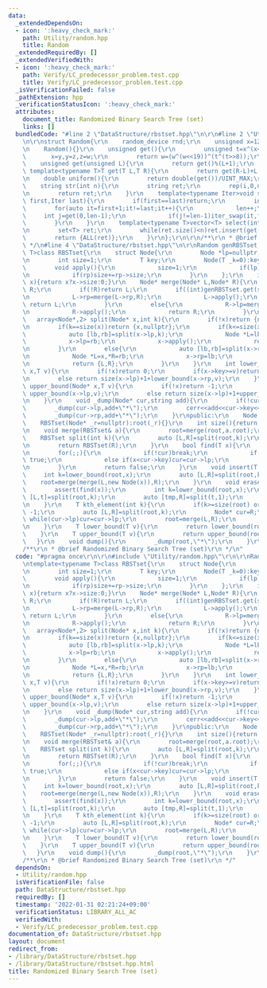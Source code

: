 ```yaml
---
data:
  _extendedDependsOn:
  - icon: ':heavy_check_mark:'
    path: Utility/random.hpp
    title: Random
  _extendedRequiredBy: []
  _extendedVerifiedWith:
  - icon: ':heavy_check_mark:'
    path: Verify/LC_predecessor_problem.test.cpp
    title: Verify/LC_predecessor_problem.test.cpp
  _isVerificationFailed: false
  _pathExtension: hpp
  _verificationStatusIcon: ':heavy_check_mark:'
  attributes:
    document_title: Randomized Binary Search Tree (set)
    links: []
  bundledCode: "#line 2 \"DataStructure/rbstset.hpp\"\n\r\n#line 2 \"Utility/random.hpp\"\
    \n\r\nstruct Random{\r\n    random_device rnd;\r\n    unsigned x=123456789,y=362436069,z=521288629,w=rnd();\r\
    \n    Random(){}\r\n    unsigned get(){\r\n        unsigned t=x^(x<<11);\r\n \
    \       x=y,y=z,z=w;\r\n        return w=(w^(w<<19))^(t^(t>>8));\r\n    }\r\n\
    \    unsigned get(unsigned L){\r\n        return get()%(L+1);\r\n    }\r\n   \
    \ template<typename T>T get(T L,T R){\r\n        return get(R-L)+L;\r\n    }\r\
    \n    double uniform(){\r\n        return double(get())/UINT_MAX;\r\n    }\r\n\
    \    string str(int n){\r\n        string ret;\r\n        rep(i,0,n)ret+=get('a','z');\r\
    \n        return ret;\r\n    }\r\n    template<typename Iter>void shuffle(Iter\
    \ first,Iter last){\r\n        if(first==last)return;\r\n        int len=1;\r\n\
    \        for(auto it=first+1;it!=last;it++){\r\n            len++;\r\n       \
    \     int j=get(0,len-1);\r\n            if(j!=len-1)iter_swap(it,first+j);\r\n\
    \        }\r\n    }\r\n    template<typename T>vector<T> select(int n,T L,T R){\r\
    \n        set<T> ret;\r\n        while(ret.size()<n)ret.insert(get(L,R));\r\n\
    \        return {ALL(ret)};\r\n    }\r\n};\r\n\r\n/**\r\n * @brief Random\r\n\
    \ */\n#line 4 \"DataStructure/rbstset.hpp\"\n\r\nRandom genRBSTset;\r\ntemplate<typename\
    \ T>class RBSTset{\r\n    struct Node{\r\n        Node *lp=nullptr,*rp=nullptr;\r\
    \n        int size=1;\r\n        T key;\r\n        Node(T _k=0):key(_k){}\r\n\
    \        void apply(){\r\n            size=1;\r\n            if(lp)size+=lp->size;\r\
    \n            if(rp)size+=rp->size;\r\n        }\r\n    };\r\n    int size(Node*\
    \ x){return x?x->size:0;}\r\n    Node* merge(Node* L,Node* R){\r\n        if(!L)return\
    \ R;\r\n        if(!R)return L;\r\n        if((int)genRBSTset.get(size(L)+size(R)-1)<size(L)){\r\
    \n            L->rp=merge(L->rp,R);\r\n            L->apply();\r\n           \
    \ return L;\r\n        }\r\n        else{\r\n            R->lp=merge(L,R->lp);\r\
    \n            R->apply();\r\n            return R;\r\n        }\r\n    }\r\n \
    \   array<Node*,2> split(Node* x,int k){\r\n        if(!x)return {nullptr,nullptr};\r\
    \n        if(k==size(x))return {x,nullptr};\r\n        if(k<=size(x->lp)){\r\n\
    \            auto [lb,rb]=split(x->lp,k);\r\n            Node *L=lb,*R=x;\r\n\
    \            x->lp=rb;\r\n            x->apply();\r\n            return {L,R};\r\
    \n        }\r\n        else{\r\n            auto [lb,rb]=split(x->rp,k-size(x->lp)-1);\r\
    \n            Node *L=x,*R=rb;\r\n            x->rp=lb;\r\n            x->apply();\r\
    \n            return {L,R};\r\n        }\r\n    }\r\n    int lower_bound(Node*\
    \ x,T v){\r\n        if(!x)return 0;\r\n        if(x->key>=v)return lower_bound(x->lp,v);\r\
    \n        else return size(x->lp)+1+lower_bound(x->rp,v);\r\n    }\r\n    int\
    \ upper_bound(Node* x,T v){\r\n        if(!x)return -1;\r\n        if(x->key>v)return\
    \ upper_bound(x->lp,v);\r\n        else return size(x->lp)+1+upper_bound(x->rp,v);\r\
    \n    }\r\n    void _dump(Node* cur,string add){\r\n        if(!cur)return;\r\n\
    \        _dump(cur->lp,add+\"*\");\r\n        cerr<<add<<cur->key<<'\\n';\r\n\
    \        _dump(cur->rp,add+\"*\");\r\n    }\r\npublic:\r\n    Node *root;\r\n\
    \    RBSTset(Node* _r=nullptr):root(_r){}\r\n    int size(){return size(root);}\r\
    \n    void merge(RBSTset& a){\r\n        root=merge(root,a.root);\r\n    }\r\n\
    \    RBSTset split(int k){\r\n        auto [L,R]=split(root,k);\r\n        root=L;\r\
    \n        return RBSTset(R);\r\n    }\r\n    bool find(T x){\r\n        Node *cur=root;\r\
    \n        for(;;){\r\n            if(!cur)break;\r\n            if(cur->key==x)return\
    \ true;\r\n            else if(x<cur->key)cur=cur->lp;\r\n            else cur=cur->rp;\r\
    \n        }\r\n        return false;\r\n    }\r\n    void insert(T x){\r\n   \
    \     int k=lower_bound(root,x);\r\n        auto [L,R]=split(root,k);\r\n    \
    \    root=merge(merge(L,new Node(x)),R);\r\n    }\r\n    void erase(T x){\r\n\
    \        assert(find(x));\r\n        int k=lower_bound(root,x);\r\n        auto\
    \ [L,t]=split(root,k);\r\n        auto [tmp,R]=split(t,1);\r\n        root=merge(L,R);\r\
    \n    }\r\n    T kth_element(int k){\r\n        if(k>=size(root) or k<0)return\
    \ -1;\r\n        auto [L,R]=split(root,k);\r\n        Node* cur=R;\r\n       \
    \ while(cur->lp)cur=cur->lp;\r\n        root=merge(L,R);\r\n        return cur->key;\r\
    \n    }\r\n    T lower_bound(T v){\r\n        return lower_bound(root,v);\r\n\
    \    }\r\n    T upper_bound(T v){\r\n        return upper_bound(root,v);\r\n \
    \   }\r\n    void dump(){\r\n        _dump(root,\"*\");\r\n    }\r\n};\r\n\r\n\
    /**\r\n * @brief Randomized Binary Search Tree (set)\r\n */\n"
  code: "#pragma once\r\n\r\n#include \"Utility/random.hpp\"\r\n\r\nRandom genRBSTset;\r\
    \ntemplate<typename T>class RBSTset{\r\n    struct Node{\r\n        Node *lp=nullptr,*rp=nullptr;\r\
    \n        int size=1;\r\n        T key;\r\n        Node(T _k=0):key(_k){}\r\n\
    \        void apply(){\r\n            size=1;\r\n            if(lp)size+=lp->size;\r\
    \n            if(rp)size+=rp->size;\r\n        }\r\n    };\r\n    int size(Node*\
    \ x){return x?x->size:0;}\r\n    Node* merge(Node* L,Node* R){\r\n        if(!L)return\
    \ R;\r\n        if(!R)return L;\r\n        if((int)genRBSTset.get(size(L)+size(R)-1)<size(L)){\r\
    \n            L->rp=merge(L->rp,R);\r\n            L->apply();\r\n           \
    \ return L;\r\n        }\r\n        else{\r\n            R->lp=merge(L,R->lp);\r\
    \n            R->apply();\r\n            return R;\r\n        }\r\n    }\r\n \
    \   array<Node*,2> split(Node* x,int k){\r\n        if(!x)return {nullptr,nullptr};\r\
    \n        if(k==size(x))return {x,nullptr};\r\n        if(k<=size(x->lp)){\r\n\
    \            auto [lb,rb]=split(x->lp,k);\r\n            Node *L=lb,*R=x;\r\n\
    \            x->lp=rb;\r\n            x->apply();\r\n            return {L,R};\r\
    \n        }\r\n        else{\r\n            auto [lb,rb]=split(x->rp,k-size(x->lp)-1);\r\
    \n            Node *L=x,*R=rb;\r\n            x->rp=lb;\r\n            x->apply();\r\
    \n            return {L,R};\r\n        }\r\n    }\r\n    int lower_bound(Node*\
    \ x,T v){\r\n        if(!x)return 0;\r\n        if(x->key>=v)return lower_bound(x->lp,v);\r\
    \n        else return size(x->lp)+1+lower_bound(x->rp,v);\r\n    }\r\n    int\
    \ upper_bound(Node* x,T v){\r\n        if(!x)return -1;\r\n        if(x->key>v)return\
    \ upper_bound(x->lp,v);\r\n        else return size(x->lp)+1+upper_bound(x->rp,v);\r\
    \n    }\r\n    void _dump(Node* cur,string add){\r\n        if(!cur)return;\r\n\
    \        _dump(cur->lp,add+\"*\");\r\n        cerr<<add<<cur->key<<'\\n';\r\n\
    \        _dump(cur->rp,add+\"*\");\r\n    }\r\npublic:\r\n    Node *root;\r\n\
    \    RBSTset(Node* _r=nullptr):root(_r){}\r\n    int size(){return size(root);}\r\
    \n    void merge(RBSTset& a){\r\n        root=merge(root,a.root);\r\n    }\r\n\
    \    RBSTset split(int k){\r\n        auto [L,R]=split(root,k);\r\n        root=L;\r\
    \n        return RBSTset(R);\r\n    }\r\n    bool find(T x){\r\n        Node *cur=root;\r\
    \n        for(;;){\r\n            if(!cur)break;\r\n            if(cur->key==x)return\
    \ true;\r\n            else if(x<cur->key)cur=cur->lp;\r\n            else cur=cur->rp;\r\
    \n        }\r\n        return false;\r\n    }\r\n    void insert(T x){\r\n   \
    \     int k=lower_bound(root,x);\r\n        auto [L,R]=split(root,k);\r\n    \
    \    root=merge(merge(L,new Node(x)),R);\r\n    }\r\n    void erase(T x){\r\n\
    \        assert(find(x));\r\n        int k=lower_bound(root,x);\r\n        auto\
    \ [L,t]=split(root,k);\r\n        auto [tmp,R]=split(t,1);\r\n        root=merge(L,R);\r\
    \n    }\r\n    T kth_element(int k){\r\n        if(k>=size(root) or k<0)return\
    \ -1;\r\n        auto [L,R]=split(root,k);\r\n        Node* cur=R;\r\n       \
    \ while(cur->lp)cur=cur->lp;\r\n        root=merge(L,R);\r\n        return cur->key;\r\
    \n    }\r\n    T lower_bound(T v){\r\n        return lower_bound(root,v);\r\n\
    \    }\r\n    T upper_bound(T v){\r\n        return upper_bound(root,v);\r\n \
    \   }\r\n    void dump(){\r\n        _dump(root,\"*\");\r\n    }\r\n};\r\n\r\n\
    /**\r\n * @brief Randomized Binary Search Tree (set)\r\n */"
  dependsOn:
  - Utility/random.hpp
  isVerificationFile: false
  path: DataStructure/rbstset.hpp
  requiredBy: []
  timestamp: '2022-01-31 02:21:24+09:00'
  verificationStatus: LIBRARY_ALL_AC
  verifiedWith:
  - Verify/LC_predecessor_problem.test.cpp
documentation_of: DataStructure/rbstset.hpp
layout: document
redirect_from:
- /library/DataStructure/rbstset.hpp
- /library/DataStructure/rbstset.hpp.html
title: Randomized Binary Search Tree (set)
---
```

